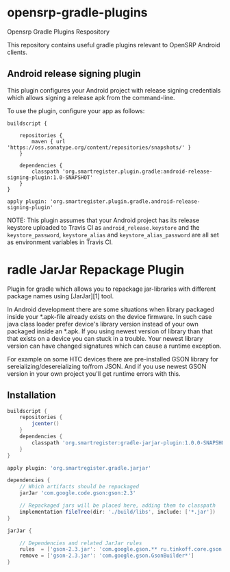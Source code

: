 # opensrp-gradle-plugins
Opensrp Gradle Plugins Respository

This repository contains useful gradle plugins relevant to OpenSRP Android clients.


## Android release signing plugin

This plugin configures your Android project with release signing credentials which allows signing a release apk from the command-line.

To use the plugin, configure your app as follows:

```$xslt
buildscript {

    repositories {
        maven { url 'https://oss.sonatype.org/content/repositories/snapshots/' }
    }
    
    dependencies {
        classpath 'org.smartregister.plugin.gradle:android-release-signing-plugin:1.0-SNAPSHOT'
    }
}

apply plugin: 'org.smartregister.plugin.gradle.android-release-signing-plugin'
```

NOTE: This plugin assumes that your Android project has its release keystore uploaded to Travis CI as `android_release.keystore` and the `keystore_password`, `keystore_alias` and `keystore_alias_password` are all set as environment variables in Travis CI.



radle JarJar Repackage Plugin
==============================

Plugin for gradle which allows you to repackage jar-libraries with different package names using [JarJar][1] tool.

In Android development there are some situations when library packaged inside your *.apk-file already exists on the device firmware.
In such case java class loader prefer device's library version instead of your own packaged inside an *.apk.
If you using newest version of library than that that exists on a device you can stuck in a trouble.
Your newest library version can have changed signatures which can cause a runtime exception.

For example on some HTC devices there are pre-installed GSON library for sereializing/desereializing to/from JSON.
And if you use newest GSON version in your own project you'll get runtime errors with this.

Installation
------------

```groovy
buildscript {
    repositories {
        jcenter()
    }
    dependencies {
        classpath 'org.smartregister:gradle-jarjar-plugin:1.0.0-SNAPSHOT'
    }
}

apply plugin: 'org.smartregister.gradle.jarjar'

dependencies {
    // Which artifacts should be repackaged
    jarJar 'com.google.code.gson:gson:2.3'

    // Repackaged jars will be placed here, adding them to classpath
    implementation fileTree(dir: './build/libs', include: ['*.jar'])
}

jarJar {

    // Dependencies and related JarJar rules
    rules  = ['gson-2.3.jar': 'com.google.gson.** ru.tinkoff.core.gson.@1']
    remove = ['gson-2.3.jar': 'com.google.gson.GsonBuilder*']
}

```
